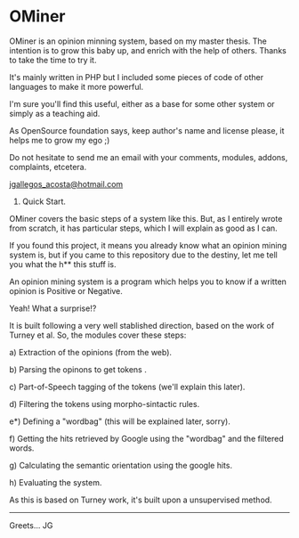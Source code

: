 # OMiner
OMiner is an opinion minning system, based on my master thesis. The intention is to grow this baby up, and enrich with the help of others. Thanks to take the time to try it.

It's mainly written in PHP but I included some pieces of code of other languages to make it more powerful.

I'm sure you'll find this useful, either as a base for some other system or simply as a teaching aid.

As OpenSource foundation says, keep author's name and license please, it helps me to grow my ego ;)

Do not hesitate to send me an email with your comments, modules, addons, complaints, etcetera.

jgallegos_acosta@hotmail.com


1. Quick Start.

OMiner covers the basic steps of a system like this. But, as I entirely wrote from scratch, it has particular steps, which I will explain as good as I can.

If you found this project, it means you already know what an opinion mining system is, but if you came to this repository due to the destiny, let me tell you what the h** this stuff is.

An opinion mining system is a program which helps you to know if a written opinion is Positive or Negative.

Yeah! What a surprise!?

It is built following a very well stablished direction, based on the work of Turney et al.
So, the modules cover these steps:

a) Extraction of the opinions (from the web).

b) Parsing the opinons to get tokens .

c) Part-of-Speech tagging of the tokens (we'll explain this later).

d) Filtering the tokens using morpho-sintactic rules.

e*) Defining a "wordbag" (this will be explained later, sorry).

f) Getting the hits retrieved by Google using the "wordbag" and the filtered words.

g) Calculating the semantic orientation using the google hits.

h) Evaluating the system.

As this is based on Turney work, it's built upon a unsupervised method.

---
Greets... JG
